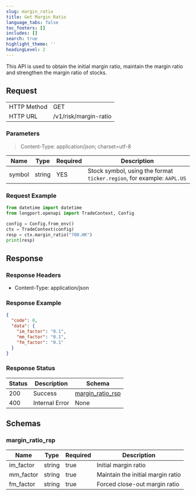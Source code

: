 ```yaml
---
slug: margin_ratio
title: Get Margin Ratio
language_tabs: false
toc_footers: []
includes: []
search: true
highlight_theme: ''
headingLevel: 2
---
```


This API is used to obtain the initial margin ratio, maintain the margin ratio and strengthen the
margin ratio of stocks.

<SDKLinks module="trade" klass="TradeContext" method="margin_ratio" />

## Request

<table className="http-basic">
<tbody>
<tr><td className="http-basic-key">HTTP Method</td><td>GET</td></tr>
<tr><td className="http-basic-key">HTTP URL</td><td>/v1/risk/margin-ratio </td></tr>
</tbody>
</table>

### Parameters

> Content-Type: application/json; charset=utf-8

| Name   | Type   | Required | Description                                                            |
| ------ | ------ | -------- | ---------------------------------------------------------------------- |
| symbol | string | YES      | Stock symbol, using the format `ticker.region`, for example: `AAPL.US` |

### Request Example

```python
from datetime import datetime
from longport.openapi import TradeContext, Config

config = Config.from_env()
ctx = TradeContext(config)
resp = ctx.margin_ratio("700.HK")
print(resp)
```

## Response

### Response Headers

- Content-Type: application/json

### Response Example

```json
{
  "code": 0,
  "data": {
    "im_factor": "0.1",
    "mm_factor": "0.1",
    "fm_factor": "0.1"
  }
}
```

### Response Status

| Status | Description    | Schema                                      |
| ------ | -------------- | ------------------------------------------- |
| 200    | Success        | [margin_ratio_rsp](#schemamargin_ratio_rsp) |
| 400    | Internal Error | None                                        |

<aside className="success">
</aside>

## Schemas

### margin_ratio_rsp

<a id="schemamargin_ratio_rsp"></a>
<a id="schemamargin_ratio_rsp"></a>

| Name      | Type   | Required | Description                       |
| --------- | ------ | -------- | --------------------------------- |
| im_factor | string | true     | Initial margin ratio              |
| mm_factor | string | true     | Maintain the initial margin ratio |
| fm_factor | string | true     | Forced close-out margin ratio     |

